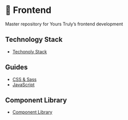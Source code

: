 # :hammer: Frontend
Master repository for Yours Truly’s frontend development

## Technology Stack
- [Techonoly Stack](https://stackshare.io/yours-truly/yours-truly)

## Guides
- [CSS & Sass](css.md)
- [JavaScript](javascript.md)

## Component Library
- [Component Library](component-library)
